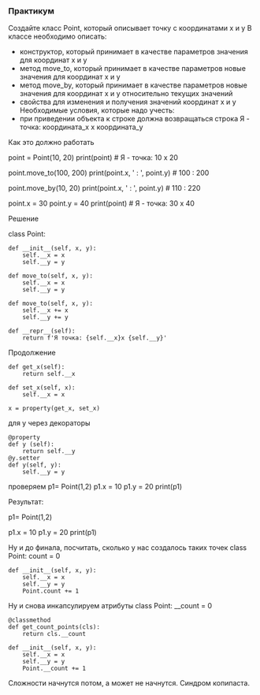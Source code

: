 ### Практикум


Создайте класс Point, который описывает точку с координатами х и y
В классе необходимо описать:
*	конструктор, который принимает в качестве параметров значения для координат x и y
*	метод move_to, который принимает в качестве параметров новые значения для координат x и y
*	метод move_by, который принимает в качестве параметров новые значения для координат x и y относительно текущих значений
*	свойства для изменения и получения значений координат x и y
Необходимые условия, которые надо учесть:
*	при приведении объекта к строке должна возвращаться строка Я - точка: координата_x x координата_y

Как это должно работать

point = Point(10, 20)
print(point) # Я - точка: 10 x 20

point.move_to(100, 200)
print(point.x, ' : ', point.y) # 100 : 200

point.move_by(10, 20)
print(point.x, ' : ', point.y) # 110 : 220

point.x = 30
point.y = 40
print(point) # Я - точка: 30 x 40


Решение 

class Point:

    def __init__(self, x, y):
        self.__x = x
        self.__y = y

    def move_to(self, x, y):
        self.__x = x
        self.__y = y

    def move_to(self, x, y):
        self.__x += x
        self.__y += y

    def __repr__(self):
        return f'Я точка: {self.__x}x {self.__y}'
   
Продолжение

    def get_x(self):
        return self.__x

    def set_x(self, x):
        self.__x = x

    x = property(get_x, set_x)

для y через декораторы

    @property
    def y (self):
        return self.__y
    @y.setter
    def y(self, y):
        self.__y = y

проверяем
p1= Point(1,2)
p1.x = 10
p1.y = 20
print(p1)

Результат:

p1= Point(1,2)

p1.x = 10
p1.y = 20
print(p1)

Ну и до финала, посчитать, сколько у нас создалось таких точек
class Point:
    count = 0

    def __init__(self, x, y):
        self.__x = x
        self.__y = y
        Point.count += 1

Ну и снова инкапсулируем атрибуты
class Point:
    __count = 0

    @classmethod
    def get_count_points(cls):
        return cls.__count

    def __init__(self, x, y):
        self.__x = x
        self.__y = y
        Point.__count += 1

Сложности начнутся потом, а может не начнутся. Синдром копипаста.


